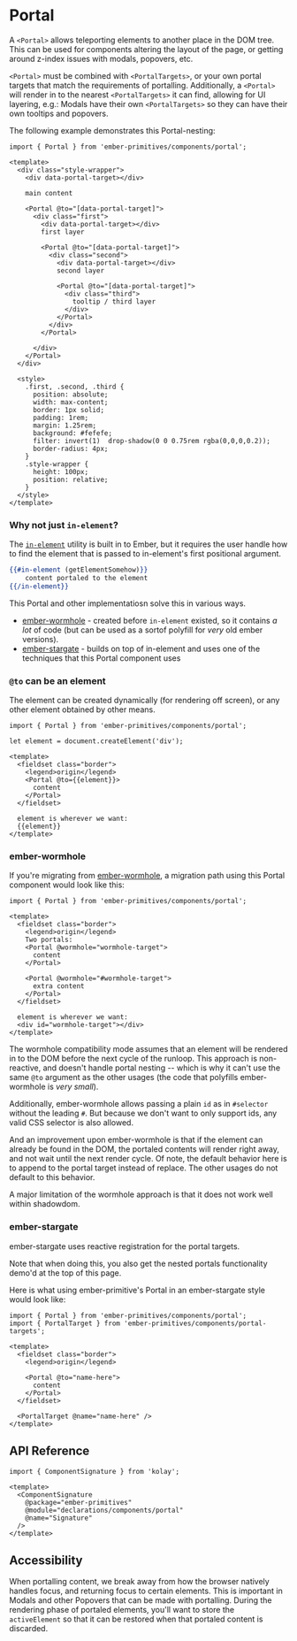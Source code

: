 # Portal

A `<Portal>` allows teleporting elements to another place in the DOM tree. This can be used for components altering the layout of the page, or getting around z-index issues with modals, popovers, etc.

`<Portal>` must be combined with `<PortalTargets>`, or your own portal targets that match the requirements of portalling.  Additionally, a `<Portal>` will render in to the nearest `<PortalTargets>` it can find, allowing for UI layering, e.g.: Modals have their own `<PortalTargets>` so they can have their own tooltips and popovers.

The following example demonstrates this Portal-nesting:

<div class="featured-demo">

```gjs live preview
import { Portal } from 'ember-primitives/components/portal';

<template>
  <div class="style-wrapper">
    <div data-portal-target></div>

    main content

    <Portal @to="[data-portal-target]">
      <div class="first">
        <div data-portal-target></div>
        first layer

        <Portal @to="[data-portal-target]">
          <div class="second">
            <div data-portal-target></div>
            second layer 

            <Portal @to="[data-portal-target]">
              <div class="third">
                tooltip / third layer
              </div>
            </Portal>
          </div>
        </Portal>

      </div>
    </Portal>
  </div>

  <style>
    .first, .second, .third {
      position: absolute;
      width: max-content;
      border: 1px solid;
      padding: 1rem;
      margin: 1.25rem;
      background: #fefefe;
      filter: invert(1)  drop-shadow(0 0 0.75rem rgba(0,0,0,0.2));
      border-radius: 4px;
    }
    .style-wrapper { 
      height: 100px;
      position: relative;
    }
  </style>
</template>
```

</div>

### Why not just `in-element`?

The [`in-element`](https://api.emberjs.com/ember/6.5/classes/Ember.Templates.helpers/methods/in-element?anchor=in-element) utility is built in to Ember, but it requires the user handle how to find the element that is passed to in-element's first positional argument.

```hbs
{{#in-element (getElementSomehow)}}
    content portaled to the element
{{/in-element}}
```

This Portal and other implementatiosn solve this in various ways.
- [ember-wormhole](https://github.com/yapplabs/ember-wormhole/blob/master/addon/components/ember-wormhole.js) - created before `in-element` existed, so it contains _a lot_ of code (but can be used as a sortof polyfill for _very_ old ember versions).
- [ember-stargate](https://github.com/simonihmig/ember-stargate)  - builds on top of in-element and uses one of the techniques that this Portal component uses 

### `@to` can be an element

The element can be created dynamically (for rendering off screen), or any other element obtained by other means.

<div class="featured-demo">

```gjs live preview
import { Portal } from 'ember-primitives/components/portal';

let element = document.createElement('div');

<template>
  <fieldset class="border">
    <legend>origin</legend>
    <Portal @to={{element}}>
      content
    </Portal>
  </fieldset>

  element is wherever we want:
  {{element}}
</template>
```

</div>

### ember-wormhole

If you're migrating from [ember-wormhole](https://github.com/yapplabs/ember-wormhole/), a migration path using this Portal component would look like this:

<div class="featured-demo">

```gjs live preview no-shadow
import { Portal } from 'ember-primitives/components/portal';

<template>
  <fieldset class="border">
    <legend>origin</legend>
    Two portals:
    <Portal @wormhole="wormhole-target">
      content
    </Portal>

    <Portal @wormhole="#wormhole-target">
      extra content
    </Portal>
  </fieldset>

  element is wherever we want:
  <div id="wormhole-target"></div>
</template>
```

</div>

The wormhole compatibility mode assumes that an element will be rendered in to the DOM before the next cycle of the runloop. This approach is non-reactive, and doesn't handle portal nesting -- which is why it can't use the same `@to` argument as the other usages (the code that polyfills ember-wormhole is _very small_).

Additionally, ember-wormhole allows passing a plain `id` as in `#selector` without the leading `#`. But because we don't want to only support ids, any valid CSS selector is also allowed.

And an improvement upon ember-wormhole is that if the element can already be found in the DOM, the portaled contents will render right away, and not wait until the next render cycle.
Of note, the default behavior here is to append to the portal target instead of replace. The other usages do not default to this behavior.

A major limitation of the wormhole approach is that it does not work well within shadowdom.


### ember-stargate

ember-stargate uses reactive registration for the portal targets. 

Note that when doing this, you also get the nested portals functionality demo'd at the top of this page.

Here is what using ember-primitive's Portal in an ember-stargate style would look like:

<div class="featured-demo">

```gjs live preview no-shadow
import { Portal } from 'ember-primitives/components/portal';
import { PortalTarget } from 'ember-primitives/components/portal-targets';

<template>
  <fieldset class="border">
    <legend>origin</legend>

    <Portal @to="name-here">
      content
    </Portal>
  </fieldset>

  <PortalTarget @name="name-here" />
</template>
```

</div>

## API Reference

```gjs live no-shadow
import { ComponentSignature } from 'kolay';

<template>
  <ComponentSignature 
    @package="ember-primitives" 
    @module="declarations/components/portal" 
    @name="Signature" 
  />
</template>
```

## Accessibility

When portalling content, we break away from how the browser natively handles focus, and returning focus to certain elements. This is important in Modals and other Popovers that can be made with portalling. During the rendering phase of portaled elements, you'll want to store the `activeElement` so that it can be restored when that portaled content is discarded. 
